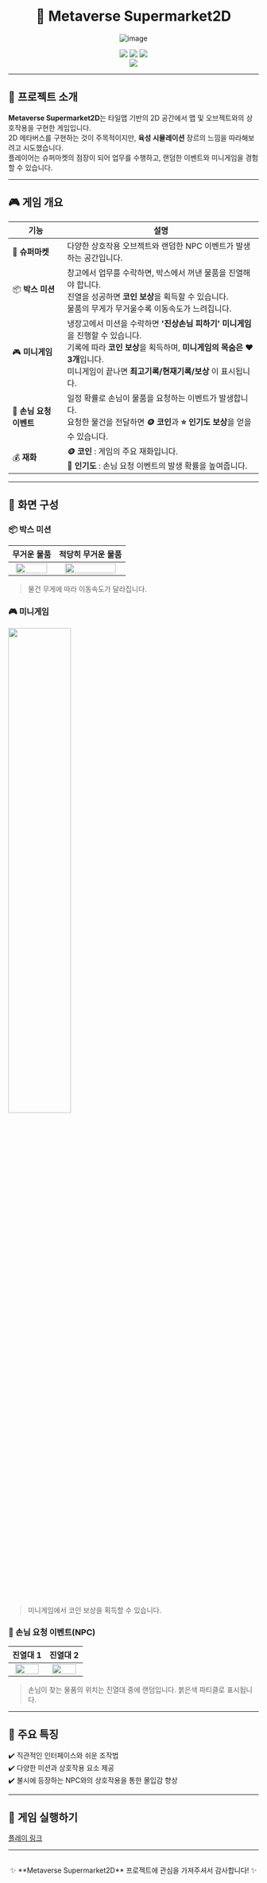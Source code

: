 <div align="center">

# 🛒 Metaverse Supermarket2D

![image](https://github.com/user-attachments/assets/e051aa76-d118-4a00-80cd-5e69acdc9678)


[<img src="https://img.shields.io/badge/Github-181717?style=flat&logo=Github&logoColor=white" />]()
[<img src="https://img.shields.io/badge/Notion-white?style=flat&logo=notion&logoColor=black" />]()
[<img src="https://img.shields.io/badge/Figma-F24E1E?style=flat&logo=figma&logoColor=white" />]()
<br/>
[<img src="https://img.shields.io/badge/프로젝트 기간-2025.02.18~2025.02.20-f0802b?style=flat&logo=&logoColor=white" />]()

</div>

---

## 📝 프로젝트 소개

**Metaverse Supermarket2D**는 타일맵 기반의 2D 공간에서 맵 및 오브젝트와의 상호작용을 구현한 게임입니다. <br>
2D 메타버스를 구현하는 것이 주목적이지만, **육성 시뮬레이션** 장르의 느낌을 따라해보려고 시도했습니다. <br>
플레이어는 슈퍼마켓의 점장이 되어 업무를 수행하고, 랜덤한 이벤트와 미니게임을 경험할 수 있습니다.

---

## 🎮 게임 개요

| 기능 | 설명 |
|---|---|
| 🏪 **슈퍼마켓** | 다양한 상호작용 오브젝트와 랜덤한 NPC 이벤트가 발생하는 공간입니다. |
| 📦 **박스 미션** | 창고에서 업무를 수락하면, 박스에서 꺼낸 물품을 진열해야 합니다. <br> 진열을 성공하면 **코인 보상**을 획득할 수 있습니다. <br> 물품의 무게가 무거울수록 이동속도가 느려집니다.|
| 🎮 **미니게임** | 냉장고에서 미션을 수락하면 **'진상손님 피하기' 미니게임**을 진행할 수 있습니다. <br> 기록에 따라 **코인 보상**을 획득하며, **미니게임의 목숨은 ❤️ 3개**입니다. <br> 미니게임이 끝나면 **최고기록/현재기록/보상** 이 표시됩니다. |
| 🙋 **손님 요청 이벤트** | 일정 확률로 손님이 물품을 요청하는 이벤트가 발생합니다. <br> 요청한 물건을 전달하면 **🪙 코인**과 **⭐ 인기도 보상**을 얻을 수 있습니다. |
| 💰 **재화** | **🪙 코인** : 게임의 주요 재화입니다. <br> **🌟 인기도** : 손님 요청 이벤트의 발생 확률을 높여줍니다. |

---

## 📸 화면 구성

### 📦 박스 미션
|무거운 물품|적당히 무거운 물품|
|---|---|
|<div align="center"><img src="./images/boxmission_heavy.gif" width="90%" /> | <div align="center"><img src="./images/boxmission1.gif" width="90%" />| 
> 물건 무게에 따라 이동속도가 달라집니다. 

### 🎮 미니게임
<img src="./images/minigame1.gif" width="50%" /> <br>
> 미니게임에서 코인 보상을 획득할 수 있습니다.

### 🙋 손님 요청 이벤트(NPC)
|진열대 1|진열대 2|
|---|---|
|<div align="center"><img src="./images/npc1.gif" width="90%" />  | <div align="center"><img src="./images/npc2.gif" width="90%" />| 
> 손님이 찾는 물품의 위치는 진열대 중에 랜덤입니다. 붉은색 파티클로 표시됩니다.

---

## 📌 주요 특징
✔️ 직관적인 인터페이스와 쉬운 조작법<br>
✔️ 다양한 미션과 상호작용 요소 제공<br>
✔️ 불시에 등장하는 NPC와의 상호작용을 통한 몰입감 향상<br>

---

## 🚀 게임 실행하기
[플레이 링크](https://yndoo.itch.io/metaverse-supermarket2d)

---

## 

<div align="center">
✨ **Metaverse Supermarket2D** 프로젝트에 관심을 가져주셔서 감사합니다! ✨
</div>

